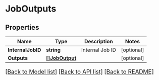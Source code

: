 # JobOutputs

## Properties

Name | Type | Description | Notes
------------ | ------------- | ------------- | -------------
**InternalJobID** | **string** | Internal Job ID | [optional] 
**Outputs** | [**[]JobOutput**](JobOutput.md) |  | [optional] 

[[Back to Model list]](../README.md#documentation-for-models) [[Back to API list]](../README.md#documentation-for-api-endpoints) [[Back to README]](../README.md)

<style>
     p, ul, ol, li { font-size: 18px !important;}
</style>


